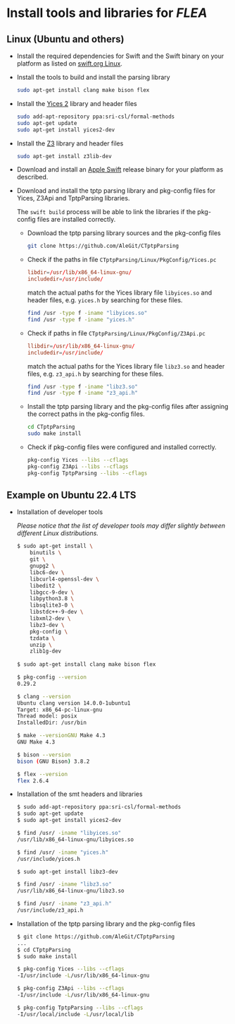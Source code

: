 # Install tools and libraries for *FLEA*

## Linux (Ubuntu and others)

* Install the required dependencies for Swift and the Swift binary on your platform
  as listed on [swift.org Linux](https://www.swift.org/download/#linux).

* Install the tools to build and install the parsing library

  ```bash
  sudo apt-get install clang make bison flex
  ```

* Install the [Yices 2](http://yices.csl.sri.com) library and header files

  ```bash
  sudo add-apt-repository ppa:sri-csl/formal-methods
  sudo apt-get update
  sudo apt-get install yices2-dev
  ```

* Install the [Z3](https://github.com/Z3Prover/z3/wiki) library and header files

  ```bash
  sudo apt-get install z3lib-dev
  ```

* Download and install an [Apple Swift](https://swift.org/download/) release binary for your platform as described.

* Download and install the tptp parsing library and pkg-config files for Yices, Z3Api and TptpParsing libraries.

  The `swift build` process will be able to link the libraries if the pkg-config files are installed correctly.

  * Download the tptp parsing library sources and the pkg-config files

    ```bash
    git clone https://github.com/AleGit/CTptpParsing
    ```

  * Check if the paths in file `CTptpParsing/Linux/PkgConfig/Yices.pc`

    ```conf
    libdir=/usr/lib/x86_64-linux-gnu/
    includedir=/usr/include/
    ```

    match the actual paths for the Yices library file `libyices.so`
    and header files, e.g. `yices.h` by searching for these files.

    ```bash
    find /usr -type f -iname "libyices.so"
    find /usr -type f -iname "yices.h"
    ```

  * Check if paths in file `CTptpParsing/Linux/PkgConfig/Z3Api.pc`

    ```conf
    llibdir=/usr/lib/x86_64-linux-gnu/
    includedir=/usr/include/
    ```

    match the actual paths for the Yices library file `libz3.so`
    and header files, e.g. `z3_api.h` by searching for these files.

    ```bash
    find /usr -type f -iname "libz3.so"
    find /usr -type f -iname "z3_api.h"
    ```

  * Install the tptp parsing library and the pkg-config files
    after assigning the correct paths in the pkg-config files.

    ```bash
    cd CTptpParsing
    sudo make install
    ```

  * Check if pkg-config files were configured and installed correctly.

    ```bash
    pkg-config Yices --libs --cflags
    pkg-config Z3Api --libs --cflags
    pkg-config TptpParsing --libs --cflags
    ```
  
## Example on Ubuntu 22.4 LTS

* Installation of developer tools

  *Please notice that the list of developer tools may differ slightly between different Linux distributions.*

  ```bash 
  $ sudo apt-get install \
      binutils \
      git \
      gnupg2 \
      libc6-dev \
      libcurl4-openssl-dev \
      libedit2 \
      libgcc-9-dev \
      libpython3.8 \
      libsqlite3-0 \
      libstdc++-9-dev \
      libxml2-dev \
      libz3-dev \
      pkg-config \
      tzdata \
      unzip \
      zlib1g-dev
    
  $ sudo apt-get install clang make bison flex

  $ pkg-config --version
  0.29.2

  $ clang --version
  Ubuntu clang version 14.0.0-1ubuntu1
  Target: x86_64-pc-linux-gnu
  Thread model: posix
  InstalledDir: /usr/bin

  $ make --versionGNU Make 4.3
  GNU Make 4.3

  $ bison --version
  bison (GNU Bison) 3.8.2

  $ flex --version
  flex 2.6.4
  ```

* Installation of the smt headers and libraries

  ```bash
  $ sudo add-apt-repository ppa:sri-csl/formal-methods
  $ sudo apt-get update
  $ sudo apt-get install yices2-dev

  $ find /usr/ -iname "libyices.so"
  /usr/lib/x86_64-linux-gnu/libyices.so

  $ find /usr/ -iname "yices.h"
  /usr/include/yices.h

  $ sudo apt-get install libz3-dev

  $ find /usr/ -iname "libz3.so"
  /usr/lib/x86_64-linux-gnu/libz3.so

  $ find /usr/ -iname "z3_api.h"
  /usr/include/z3_api.h
  ```

* Installation of the tptp parsing library and the pkg-config files

  ```bash
  $ git clone https://github.com/AleGit/CTptpParsing
  ...
  $ cd CTptpParsing
  $ sudo make install

  $ pkg-config Yices --libs --cflags
  -I/usr/include -L/usr/lib/x86_64-linux-gnu

  $ pkg-config Z3Api --libs --cflags
  -I/usr/include -L/usr/lib/x86_64-linux-gnu

  $ pkg-config TptpParsing --libs --cflags
  -I/usr/local/include -L/usr/local/lib
  ```
